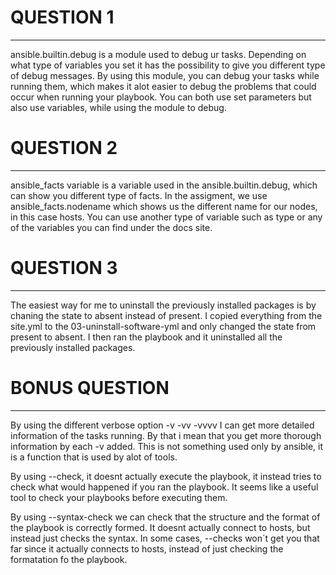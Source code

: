 # QUESTION 1 
-------
ansible.builtin.debug is a module used to debug ur tasks. Depending on what type of variables you set it has the possibility to give you different type of debug messages. 
By using this module, you can debug your tasks while running them, which makes it alot easier to debug the problems that could occur when running your playbook. 
You can both use set parameters but also use variables, while using the module to debug. 

# QUESTION 2
-------------
ansible_facts variable is a variable used in the ansible.builtin.debug, which can show you different type of facts. In the assigment, we use ansible_facts.nodename which shows us the different name for our nodes, in this case hosts. 
You can use another type of variable such as type or any of the variables you can find under the docs site. 

# QUESTION 3 
----------
The easiest way for me to uninstall the previously installed packages is by chaning the state to absent instead of present. I copied everything from the site.yml to the 03-uninstall-software-yml and only changed the state from present to absent. I then ran the playbook and it uninstalled all the previously installed packages.
 

# BONUS QUESTION
--------------
By using the different verbose option -v -vv -vvvv I can get more detailed information of the tasks running. By that i mean that you get more thorough information by each -v added. This is not something used only by ansible, it is a function that is used by alot of tools. 

By using --check, it doesnt actually execute the playbook, it instead tries to check what would happened if you ran the playbook. It seems like a useful tool to check your playbooks before executing them.

By using --syntax-check we can check that the structure and the format of the playbook is correctly formed. It doesnt actually connect to hosts, but instead just checks the syntax. In some cases, --checks won´t get you that far since it actually connects to hosts, instead of just checking the formatation fo the playbook.
